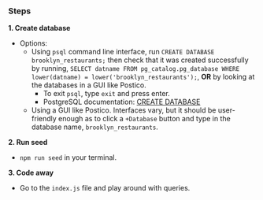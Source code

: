 ### Steps

**1. Create database**
- Options:
  - Using `psql` command line interface, run `CREATE DATABASE brooklyn_restaurants;` then check that it was created successfully by running, `SELECT datname FROM pg_catalog.pg_database WHERE lower(datname) = lower('brooklyn_restaurants');`, **OR** by looking at the databases in a GUI like Postico.
    - To exit `psql`, type `exit` and press enter.
    - PostgreSQL documentation: [CREATE DATABASE](https://www.postgresql.org/docs/9.0/sql-createdatabase.html)
  - Using a GUI like Postico. Interfaces vary, but it should be user-friendly enough as to click a `+Database` button and type in the database name, `brooklyn_restaurants`.

**2. Run seed**
- `npm run seed` in your terminal.

**3. Code away**
- Go to the `index.js` file and play around with queries.
